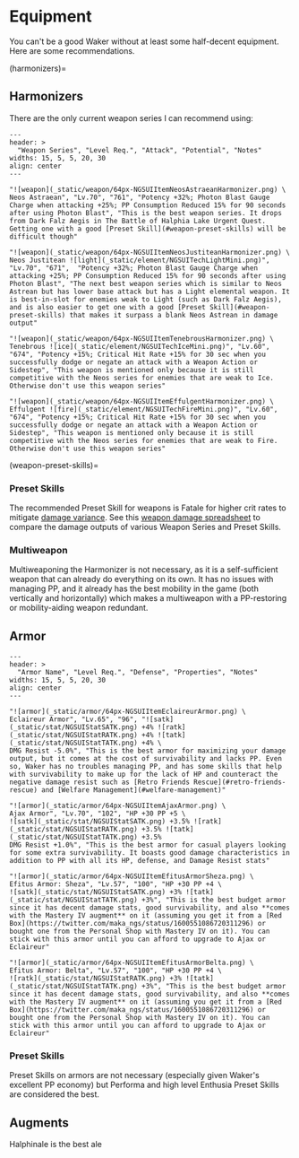 # Equipment 

You can't be a good Waker without at least some half-decent equipment. Here are some recommendations.

(harmonizers)=
## Harmonizers

There are the only current weapon series I can recommend using:

```{csv-table}
---
header: >
  "Weapon Series", "Level Req.", "Attack", "Potential", "Notes"
widths: 15, 5, 5, 20, 30
align: center
---

"![weapon](_static/weapon/64px-NGSUIItemNeosAstraeanHarmonizer.png) \
Neos Astraean", "Lv.70", "761", "Potency +32%; Photon Blast Gauge Charge when attacking +25%; PP Consumption Reduced 15% for 90 seconds after using Photon Blast", "This is the best weapon series. It drops from Dark Falz Aegis in The Battle of Halphia Lake Urgent Quest. Getting one with a good [Preset Skill](#weapon-preset-skills) will be difficult though"

"![weapon](_static/weapon/64px-NGSUIItemNeosJustiteanHarmonizer.png) \
Neos Justitean ![light](_static/element/NGSUITechLightMini.png)", "Lv.70", "671",  "Potency +32%; Photon Blast Gauge Charge when attacking +25%; PP Consumption Reduced 15% for 90 seconds after using Photon Blast", "The next best weapon series which is similar to Neos Astrean but has lower base attack but has a Light elemental weapon. It is best-in-slot for enemies weak to Light (such as Dark Falz Aegis), and is also easier to get one with a good [Preset Skill](#weapon-preset-skills) that makes it surpass a blank Neos Astrean in damage output"

"![weapon](_static/weapon/64px-NGSUIItemTenebrousHarmonizer.png) \
Tenebrous ![ice](_static/element/NGSUITechIceMini.png)", "Lv.60", "674", "Potency +15%; Critical Hit Rate +15% for 30 sec when you successfully dodge or negate an attack with a Weapon Action or Sidestep", "This weapon is mentioned only because it is still competitive with the Neos series for enemies that are weak to Ice. Otherwise don't use this weapon series"

"![weapon](_static/weapon/64px-NGSUIItemEffulgentHarmonizer.png) \
Effulgent ![fire](_static/element/NGSUITechFireMini.png)", "Lv.60", "674", "Potency +15%; Critical Hit Rate +15% for 30 sec when you successfully dodge or negate an attack with a Weapon Action or Sidestep", "This weapon is mentioned only because it is still competitive with the Neos series for enemies that are weak to Fire. Otherwise don't use this weapon series"
```

(weapon-preset-skills)=
### Preset Skills

The recommended Preset Skill for weapons is Fatale for higher crit rates to mitigate [damage variance](https://pso2na.arks-visiphone.com/wiki/Portal:New_Genesis/Damage_Calculation#Weapon_Variance).
See this [weapon damage spreadsheet](https://docs.google.com/spreadsheets/d/1gZaK_zZJ2DkrsDCajCjwdVUKspokNPMvXoGgM6yOxJI) to compare the damage outputs of various Weapon Series and Preset Skills.

### Multiweapon

Multiweaponing the Harmonizer is not necessary, as it is a self-sufficient weapon that can already do everything on its own.
It has no issues with managing PP, and it already has the best mobility in the game (both vertically and horizontally) which makes a multiweapon with a PP-restoring or mobility-aiding weapon redundant.

## Armor

```{csv-table}
---
header: >
  "Armor Name", "Level Req.", "Defense", "Properties", "Notes"
widths: 15, 5, 5, 20, 30
align: center
---

"![armor](_static/armor/64px-NGSUIItemEclaireurArmor.png) \
Eclaireur Armor", "Lv.65", "96", "![satk](_static/stat/NGSUIStatSATK.png) +4% ![ratk](_static/stat/NGSUIStatRATK.png) +4% ![tatk](_static/stat/NGSUIStatTATK.png) +4% \
DMG Resist -5.0%", "This is the best armor for maximizing your damage output, but it comes at the cost of survivability and lacks PP. Even so, Waker has no troubles managing PP, and has some skills that help with survivability to make up for the lack of HP and counteract the negative damage resist such as [Retro Friends Rescue](#retro-friends-rescue) and [Welfare Management](#welfare-management)"

"![armor](_static/armor/64px-NGSUIItemAjaxArmor.png) \
Ajax Armor", "Lv.70", "102", "HP +30 PP +5 \
![satk](_static/stat/NGSUIStatSATK.png) +3.5% ![ratk](_static/stat/NGSUIStatRATK.png) +3.5% ![tatk](_static/stat/NGSUIStatTATK.png) +3.5%  
DMG Resist +1.0%", "This is the best armor for casual players looking for some extra survivability. It boasts good damage characteristics in addition to PP with all its HP, defense, and Damage Resist stats"

"![armor](_static/armor/64px-NGSUIItemEfitusArmorSheza.png) \
Efitus Armor: Sheza", "Lv.57", "100", "HP +30 PP +4 \
![satk](_static/stat/NGSUIStatSATK.png) +3% ![tatk](_static/stat/NGSUIStatTATK.png) +3%", "This is the best budget armor since it has decent damage stats, good survivability, and also **comes with the Mastery IV augment** on it (assuming you get it from a [Red Box](https://twitter.com/maka_ngs/status/1600551086720311296) or bought one from the Personal Shop with Mastery IV on it). You can stick with this armor until you can afford to upgrade to Ajax or Eclaireur"

"![armor](_static/armor/64px-NGSUIItemEfitusArmorBelta.png) \
Efitus Armor: Belta", "Lv.57", "100", "HP +30 PP +4 \
![ratk](_static/stat/NGSUIStatRATK.png) +3% ![tatk](_static/stat/NGSUIStatTATK.png) +3%", "This is the best budget armor since it has decent damage stats, good survivability, and also **comes with the Mastery IV augment** on it (assuming you get it from a [Red Box](https://twitter.com/maka_ngs/status/1600551086720311296) or bought one from the Personal Shop with Mastery IV on it). You can stick with this armor until you can afford to upgrade to Ajax or Eclaireur"
```

### Preset Skills

Preset Skills on armors are not necessary (especially given Waker's excellent PP economy) but Performa and high level Enthusia Preset Skills are considered the best.

## Augments

Halphinale is the best ale

